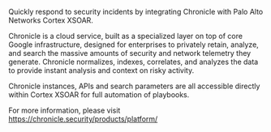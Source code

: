 Quickly respond to security incidents by integrating Chronicle with Palo Alto Networks Cortex XSOAR. 

Chronicle is a cloud service, built as a specialized layer on top of core Google infrastructure, designed for enterprises to privately retain, analyze, and search the massive amounts of security and network telemetry they generate. Chronicle normalizes, indexes, correlates, and analyzes the data to provide instant analysis and context on risky activity.

Chronicle instances, APIs and search parameters are all accessible directly within Cortex XSOAR for full automation of playbooks.

For more information, please visit <https://chronicle.security/products/platform/>
